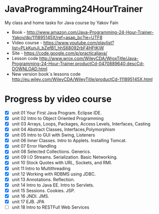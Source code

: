 # JavaProgramming24HourTrainer
My class and home tasks for Java course by Yakov Fain
* Book - http://www.amazon.com/Java-Programming-24-Hour-Trainer-Yakov/dp/111895145X/ref=asap_bc?ie=UTF8
* Video course - https://www.youtube.com/playlist?list=PLkKunJj_bZefB1_hhS68092rbF4HFtKjW
* Site - https://code.google.com/p/practicaljava/
* Lesson code http://www.wrox.com/WileyCDA/WroxTitle/Java-Programming-24-Hour-Trainer.productCd-0470889640,descCd-DOWNLOAD.html
* New version book`s lessons code http://eu.wiley.com/WileyCDA/WileyTitle/productCd-111895145X.html

# Progress by video course
- [x] unit 01 Your First Java Program. Eclipse IDE.
- [x] unit 02  Intro to Object Oriented Programming
- [x] unit 03 Arrays, Loops, Packages, Access Levels, Interfaces, Casting
- [x] unit 04  Abstract Classes, Interfaces,Polymorphism
- [x] unit 05 Intro to GUI with Swing, Listeners
- [x] unit 06 Inner Classes. Intro to Applets. Installing Tomcat.
- [x] unit 07 Error Handling
- [x] unit 08 Selected Collections. Generics.
- [x] unit 09 I.O Streams. Serialization. Basic Networking.
- [x] unit 10 Stock Quotes with URL, Sockets, and RMI.
- [x] unit 11 Intro to Multithreading
- [x] unit 12 Working with RDBMS using JDBC.
- [x] unit 13 Annotations. Reflection.
- [x] unit 14 Intro to Java EE. Intro to Servlets.
- [x] unit 15 Sessions. Cookies. JSP.
- [x] unit 16 JNDI. JMS.
- [x] unit 17 EJB. JPA
- [ ] unit 18 Intro to RESTFull Web Services
